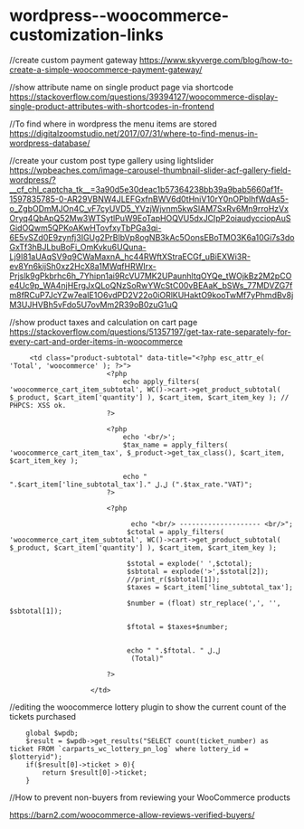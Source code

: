 # wordpress--woocommerce-customization-links

//create custom payment gateway
https://www.skyverge.com/blog/how-to-create-a-simple-woocommerce-payment-gateway/

//show attribute name on single product page via shortcode
https://stackoverflow.com/questions/39394127/woocommerce-display-single-product-attributes-with-shortcodes-in-frontend

//To find where in wordpress the menu items are stored 
https://digitalzoomstudio.net/2017/07/31/where-to-find-menus-in-wordpress-database/

//create your custom post type gallery using lightslider
https://wpbeaches.com/image-carousel-thumbnail-slider-acf-gallery-field-wordpress/?__cf_chl_captcha_tk__=3a90d5e30deac1b57364238bb39a9bab5660af1f-1597835785-0-AR29VBNW4JLEFGxfnBWV6d0tHniV10rY0nOPblhfWdAs5-o_ZgbODmMJOn4C_vF7cyUVD5_YVzjWjvnm5kwSlAM7SxRv6Mn9rroHzVxOryq4QbApQ52Mw3WTSytlPuW9EoTapHOQVU5dxJCIpP2oiaudycciopAuSGidOQwm5QPKoAKwHTovfxyTbPGa3qi-6E5vSZd0E9zynfj3IGUg2PrBlbVp8ogNB3kAc5OonsEBoTMO3K6a10Gi7s3doGxTf3hBJLbuBoFi_OmKvku6UQuna-Lj9I81aUAqSV9q9CWaMaxnA_hc44RWftXStraECGf_uBiEXWi3R-ev8Yn6kijSh0xz2HcX8a1MWqfHRWIrx-Prjslk9gPkbrhc6h_7Yhipn1ai9RcVU7MK2UPaunhltqOYQe_tWOjkBz2M2pCOe4Uc9p_WA4njHErgJxQLoQNzSoRwYWcStC00vBEAaK_bSWs_77MDVZG7fm8fRCuP7JcYZw7eaIE1O6vdPD2V22o0iORlKUHaktO9kooTwMf7yPhmdBv8jM3UJHVBh5vFdo5U7ovMm2R39oB0zuG1uQ

//show product taxes and calculation on cart page 
https://stackoverflow.com/questions/51357197/get-tax-rate-separately-for-every-cart-and-order-items-in-woocommerce

		 <td class="product-subtotal" data-title="<?php esc_attr_e( 'Total', 'woocommerce' ); ?>">
                            <?php
                                echo apply_filters( 'woocommerce_cart_item_subtotal', WC()->cart->get_product_subtotal( $_product, $cart_item['quantity'] ), $cart_item, $cart_item_key ); // PHPCS: XSS ok.
                            ?>
                            
                            <?php
                                echo '<br/>';
							    $tax_name = apply_filters( 'woocommerce_cart_item_tax', $_product->get_tax_class(), $cart_item, $cart_item_key );
                                           
                                echo "  ".$cart_item['line_subtotal_tax']." ل.ل (".$tax_rate."VAT)";
							?>
							
							<?php 
							    
							      echo "<br/> -------------------- <br/>";
							     $ctotal = apply_filters( 'woocommerce_cart_item_subtotal', WC()->cart->get_product_subtotal( $_product, $cart_item['quantity'] ), $cart_item, $cart_item_key );
							     
							     $stotal = explode(' ',$ctotal);
							     $sbtotal = explode('>',$stotal[2]);
							     //print_r($sbtotal[1]);
							     $taxes = $cart_item['line_subtotal_tax'];
							     
							     $number = (float) str_replace(',', '', $sbtotal[1]);
							     
							     $ftotal = $taxes+$number;
							     
							     
							     echo " ".$ftotal. " ل.ل 
							      (Total)"
							
							?>
							
                        </td>



//editing the woocommerce lottery plugin to show the current count of the tickets purchased 

        global $wpdb; 
        $result = $wpdb->get_results("SELECT count(ticket_number) as ticket FROM `carparts_wc_lottery_pn_log` where lottery_id = $lotteryid"); 
        if($result[0]->ticket > 0){
            return $result[0]->ticket;
        }


//How to prevent non-buyers from reviewing your WooCommerce products

https://barn2.com/woocommerce-allow-reviews-verified-buyers/

